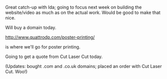 Great catch-up with Ida; going to focus next week on building the website/video
as much as on the actual work. Would be good to make that nice.

Will buy a domain today.

http://www.quattrodp.com/poster-printing/

is where we'll go for poster printing.

Going to get a quote from Cut Laser Cut today.

(Updates: bought .com and .co.uk domains; placed an order with Cut Laser Cut.
Woo!)
